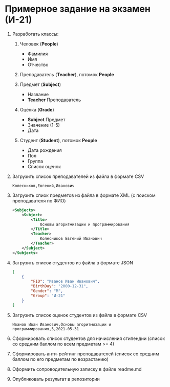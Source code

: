 # Примерное задание на экзамен (И-21)

1. Разработать классы:

    1. Человек (**People**)

        * Фамилия
        * Имя
        * Отчество

    2. Преподаватель (**Teacher**), потомок **People**
        
    3. Предмет (**Subject**)

        * Название
        * **Teacher** Преподаватель

    4. Оценка (**Grade**)

        * **Subject** Предмет
        * Значение (1-5)
        * Дата

    5. Студент (**Student**), потомок **People**

        * Дата рождения
        * Пол
        * Группа
        * Список оценок

2. Загрузить список преподавателей из файла в формате CSV

    ```csv
    Колесников,Евгений,Иванович
    ```        
3. Загрузить спиок предметов из файла в формате XML (с поиском преподавателя по ФИО)

    ```xml
    <Subjects>
        <Subject>
            <Title>
                Основы агоритмизации и программирования
            </Title>
            <Teacher>
                Колесников Евгений Иванович
            </Teacher>
        </Subject>
    </Subjects>
    ```

4. Загрузить список студентов из файла в формате JSON

    ```json
    [
        {
            "FIO": "Иванов Иван Иванович",
            "BirthDay": "2000-12-31",
            "Gender": "М",
            "Group": "И-21"
        }
    ]
    ```

5. Загрузить список оценок студентов из файла в формате CSV

    ```csv
    Иванов Иван Иванович,Основы агоритмизации и программирования,5,2021-05-31
    ```    

6. Сформировать список студентов для начисления стипендии (список со средним баллом по всем предметам >= 4)

7. Сформировать анти-рейтинг преподавателей (список со средним баллом по его предметам по возрастанию)

8. Оформить сопроводительную записку в файле readme.md

9. Опубликовать результат в репозитории 
